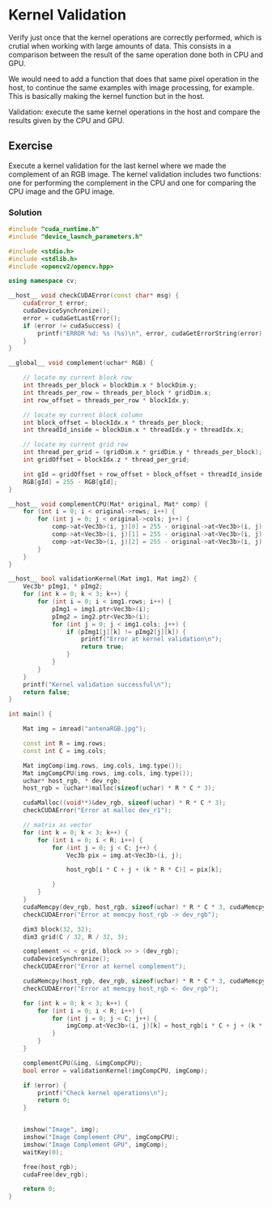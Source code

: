 # Kernel Validation

Verify just once that the kernel operations are correctly performed, which is crutial when working with large amounts of data. This consists in a comparison between the result of the same operation done both in CPU and GPU.

We would need to add a function that does that same pixel operation in the host, to continue the same examples with image processing, for example. This is basically making the kernel function but in the host.

Validation: execute the same kernel operations in the host and compare the results given by the CPU and GPU.

## Exercise

Execute a kernel validation for the last kernel where we made the complement of an RGB image. The kernel validation includes two functions: one for performing the complement in the CPU and one for comparing the CPU image and the GPU image.

### Solution

```c++
#include "cuda_runtime.h"
#include "device_launch_parameters.h"

#include <stdio.h>
#include <stdlib.h>
#include <opencv2/opencv.hpp>

using namespace cv;

__host__ void checkCUDAError(const char* msg) {
	cudaError_t error;
	cudaDeviceSynchronize();
	error = cudaGetLastError();
	if (error != cudaSuccess) {
		printf("ERROR %d: %s (%s)\n", error, cudaGetErrorString(error), msg);
	}
}

__global__ void complement(uchar* RGB) {

	// locate my current block row
	int threads_per_block = blockDim.x * blockDim.y;
	int threads_per_row = threads_per_block * gridDim.x;
	int row_offset = threads_per_row * blockIdx.y;

	// locate my current block column
	int block_offset = blockIdx.x * threads_per_block;
	int threadId_inside = blockDim.x * threadIdx.y + threadIdx.x;

	// locate my current grid row
	int thread_per_grid = (gridDim.x * gridDim.y * threads_per_block);
	int gridOffset = blockIdx.z * thread_per_grid;

	int gId = gridOffset + row_offset + block_offset + threadId_inside;
	RGB[gId] = 255 - RGB[gId];
}

__host__ void complementCPU(Mat* original, Mat* comp) {
	for (int i = 0; i < original->rows; i++) {
		for (int j = 0; j < original->cols; j++) {
			comp->at<Vec3b>(i, j)[0] = 255 - original->at<Vec3b>(i, j)[0];
			comp->at<Vec3b>(i, j)[1] = 255 - original->at<Vec3b>(i, j)[1];
			comp->at<Vec3b>(i, j)[2] = 255 - original->at<Vec3b>(i, j)[2];
		}
	}
}

__host__ bool validationKernel(Mat img1, Mat img2) {
	Vec3b* pImg1, * pImg2;
	for (int k = 0; k < 3; k++) {
		for (int i = 0; i < img1.rows; i++) {
			pImg1 = img1.ptr<Vec3b>(i);
			pImg2 = img2.ptr<Vec3b>(i);
			for (int j = 0; j < img1.cols; j++) {
				if (pImg1[j][k] != pImg2[j][k]) {
					printf("Error at kernel validation\n");
					return true;
				}
			}
		}
	}
	printf("Kernel validation successful\n");
	return false;
}

int main() {

	Mat img = imread("antenaRGB.jpg");

	const int R = img.rows;
	const int C = img.cols;

	Mat imgComp(img.rows, img.cols, img.type());
	Mat imgCompCPU(img.rows, img.cols, img.type());
	uchar* host_rgb, * dev_rgb;
	host_rgb = (uchar*)malloc(sizeof(uchar) * R * C * 3);

	cudaMalloc((void**)&dev_rgb, sizeof(uchar) * R * C * 3);
	checkCUDAError("Error at malloc dev_r1");

	// matrix as vector
	for (int k = 0; k < 3; k++) {
		for (int i = 0; i < R; i++) {
			for (int j = 0; j < C; j++) {
				Vec3b pix = img.at<Vec3b>(i, j);

				host_rgb[i * C + j + (k * R * C)] = pix[k];

			}
		}
	}
	cudaMemcpy(dev_rgb, host_rgb, sizeof(uchar) * R * C * 3, cudaMemcpyHostToDevice);
	checkCUDAError("Error at memcpy host_rgb -> dev_rgb");

	dim3 block(32, 32);
	dim3 grid(C / 32, R / 32, 3);

	complement << < grid, block >> > (dev_rgb);
	cudaDeviceSynchronize();
	checkCUDAError("Error at kernel complement");

	cudaMemcpy(host_rgb, dev_rgb, sizeof(uchar) * R * C * 3, cudaMemcpyDeviceToHost);
	checkCUDAError("Error at memcpy host_rgb <- dev_rgb");

	for (int k = 0; k < 3; k++) {
		for (int i = 0; i < R; i++) {
			for (int j = 0; j < C; j++) {
				imgComp.at<Vec3b>(i, j)[k] = host_rgb[i * C + j + (k * R * C)];
			}
		}
	}

	complementCPU(&img, &imgCompCPU);
	bool error = validationKernel(imgCompCPU, imgComp);

	if (error) {
		printf("Check kernel operations\n");
		return 0;
	}


	imshow("Image", img);
	imshow("Image Complement CPU", imgCompCPU);
	imshow("Image Complement GPU", imgComp);
	waitKey(0);

	free(host_rgb);
	cudaFree(dev_rgb);

	return 0;
}
```